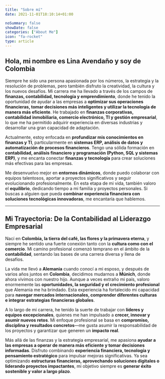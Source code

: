 ```yaml
---
title: "Sobre mí"
date: 2021-11-01T18:10:14+01:00

noSummary: false
showDate: false
categories: ["About Me"]
icon: "fa-rocket"
type: article
---
```


## Hola, mi nombre es Lina Avendaño y soy de Colombia

Siempre he sido una persona apasionada por los números, la estrategia y la resolución de problemas, pero también disfruto la creatividad, la cultura y los nuevos desafíos. Mi carrera me ha llevado a través de los campos de **finanzas, contabilidad, tecnología y emprendimiento**, donde he tenido la oportunidad de ayudar a las empresas a **optimizar sus operaciones financieras, tomar decisiones más inteligentes y utilizar la tecnología de manera más eficiente**. He trabajado en **finanzas corporativas, contabilidad inmobiliaria, comercio electrónico, TI y gestión empresarial**, lo que me ha permitido adquirir experiencia en diversas industrias y desarrollar una gran capacidad de adaptación.

Actualmente, estoy enfocada en **profundizar mis conocimientos en finanzas y TI**, particularmente en **sistemas ERP, análisis de datos y automatización de procesos financieros**. Tengo una sólida formación en **contabilidad, análisis financiero y programación (Python, SQL y sistemas ERP)**, y me encanta conectar **finanzas y tecnología** para crear soluciones más efectivas para las empresas.

Me desenvuelvo mejor en **entornos dinámicos**, donde puedo colaborar con equipos talentosos, aportar a proyectos significativos y seguir evolucionando profesionalmente. En esta etapa de mi vida, también valoro el **equilibrio**, dedicando tiempo a mi familia y proyectos personales. Si buscas a alguien que pueda **combinar experiencia financiera con soluciones tecnológicas innovadoras**, me encantaría que hablemos.

---

## Mi Trayectoria: De la Contabilidad al Liderazgo Empresarial

Nací en **Colombia, la tierra del café, las flores y la primavera eterna**, y siempre he sentido una fuerte conexión tanto con la **cultura como con el comercio**. Mi camino profesional comenzó temprano en el ámbito de la **contabilidad**, sentando las bases de una carrera diversa y llena de desafios.

La vida me llevó a **Alemania** cuando conocí a mi esposo, y después de varios años juntos en **Colombia**, decidimos mudarnos a **Múnich**, donde ahora vivimos con nuestro hijo. Aunque a veces extraño mi país, valoro enormemente las **oportunidades, la seguridad y el crecimiento profesional** que Alemania me ha brindado. Esta experiencia ha fortalecido mi capacidad para **navegar mercados internacionales, comprender diferentes culturas e integrar estrategias financieras globales**.

A lo largo de mi carrera, he tenido la suerte de trabajar con **líderes y equipos excepcionales**, quienes me han impulsado a **crecer, innovar y asumir nuevos retos**. Mi enfoque profesional se basa en **compromiso, disciplina y resultados concretos**—me gusta asumir la responsabilidad de los proyectos y garantizar que generen un **impacto real**.

Más allá de las finanzas y la estrategia empresarial, me apasiona **ayudar a las empresas a operar de manera más eficiente y tomar decisiones informadas**. Disfruto combinando **experiencia financiera, tecnología y pensamiento estratégico** para impulsar mejoras significativas. Ya sea optimizando **estructuras financieras, aprovechando soluciones digitales o liderando proyectos impactantes**, mi objetivo siempre es **generar éxito sostenible y valor a largo plazo**.
